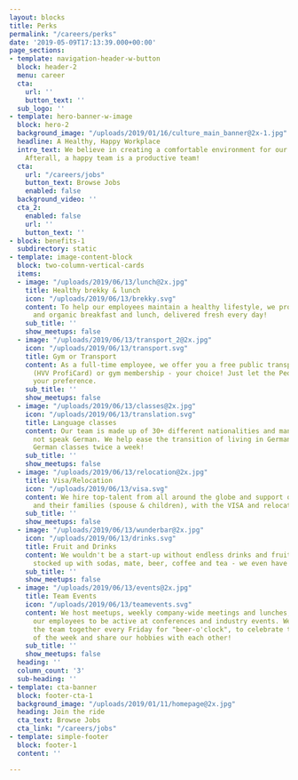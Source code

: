 ```yaml
---
layout: blocks
title: Perks
permalink: "/careers/perks"
date: '2019-05-09T17:13:39.000+00:00'
page_sections:
- template: navigation-header-w-button
  block: header-2
  menu: career
  cta:
    url: ''
    button_text: ''
  sub_logo: ''
- template: hero-banner-w-image
  block: hero-2
  background_image: "/uploads/2019/01/16/culture_main_banner@2x-1.jpg"
  headline: A Healthy, Happy Workplace
  intro_text: We believe in creating a comfortable environment for our amazing people.
    Afterall, a happy team is a productive team!
  cta:
    url: "/careers/jobs"
    button_text: Browse Jobs
    enabled: false
  background_video: ''
  cta_2:
    enabled: false
    url: ''
    button_text: ''
- block: benefits-1
  subdirectory: static
- template: image-content-block
  block: two-column-vertical-cards
  items:
  - image: "/uploads/2019/06/13/lunch@2x.jpg"
    title: Healthy brekky & lunch
    icon: "/uploads/2019/06/13/brekky.svg"
    content: To help our employees maintain a healthy lifestyle, we provide delicious
      and organic breakfast and lunch, delivered fresh every day!
    sub_title: ''
    show_meetups: false
  - image: "/uploads/2019/06/13/transport_2@2x.jpg"
    icon: "/uploads/2019/06/13/transport.svg"
    title: Gym or Transport
    content: As a full-time employee, we offer you a free public transportation pass
      (HVV ProfiCard) or gym membership - your choice! Just let the People Team know
      your preference.
    sub_title: ''
    show_meetups: false
  - image: "/uploads/2019/06/13/classes@2x.jpg"
    icon: "/uploads/2019/06/13/translation.svg"
    title: Language classes
    content: Our team is made up of 30+ different nationalities and many of us do
      not speak German. We help ease the transition of living in Germany by providing
      German classes twice a week!
    sub_title: ''
    show_meetups: false
  - image: "/uploads/2019/06/13/relocation@2x.jpg"
    title: Visa/Relocation
    icon: "/uploads/2019/06/13/visa.svg"
    content: We hire top-talent from all around the globe and support our employees,
      and their families (spouse & children), with the VISA and relocation processes.
    sub_title: ''
    show_meetups: false
  - image: "/uploads/2019/06/13/wunderbar@2x.jpg"
    icon: "/uploads/2019/06/13/drinks.svg"
    title: Fruit and Drinks
    content: We wouldn't be a start-up without endless drinks and fruit! The WunderBar is always
      stocked up with sodas, mate, beer, coffee and tea - we even have a juicer!
    sub_title: ''
    show_meetups: false
  - image: "/uploads/2019/06/13/events@2x.jpg"
    title: Team Events
    icon: "/uploads/2019/06/13/teamevents.svg"
    content: We host meetups, weekly company-wide meetings and lunches, and encourage
      our employees to be active at conferences and industry events. We also bring
      the team together every Friday for "beer-o'clock", to celebrate the successes
      of the week and share our hobbies with each other!
    sub_title: ''
    show_meetups: false
  heading: ''
  column_count: '3'
  sub-heading: ''
- template: cta-banner
  block: footer-cta-1
  background_image: "/uploads/2019/01/11/homepage@2x.jpg"
  heading: Join the ride
  cta_text: Browse Jobs
  cta_link: "/careers/jobs"
- template: simple-footer
  block: footer-1
  content: ''

---
```

